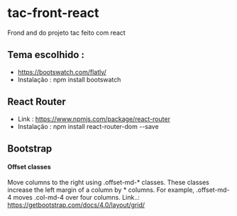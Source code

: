 # tac-front-react
Frond and do projeto tac feito com react

## Tema escolhido :
- https://bootswatch.com/flatly/
- Instalação : npm install bootswatch

## React Router
- Link : https://www.npmjs.com/package/react-router
- Instalação : npm install react-router-dom --save

## Bootstrap

#### Offset classes
Move columns to the right using .offset-md-* classes. 
These classes increase the left margin of a column by * columns. 
For example, .offset-md-4 moves .col-md-4 over four columns.
Link..: https://getbootstrap.com/docs/4.0/layout/grid/ 
